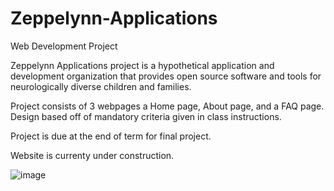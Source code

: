 # Zeppelynn-Applications

Web Development Project 

Zeppelynn Applications project is a hypothetical application and development organization that provides open source software and tools for neurologically diverse children and families.

Project consists of 3 webpages a Home page, About page, and a FAQ page. Design based off of mandatory criteria given in class instructions. 

Project is due at the end of term for final project. 

Website is currenty under construction.





![image](https://user-images.githubusercontent.com/77269940/147722645-597b7f23-dc22-4256-806d-ab303ee0be71.png)

















